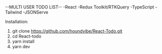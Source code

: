 --MULTI USER TODO LIST--
-React
-Redux Toolkit/RTKQuery
-TypeScript
-Tailwind
-JSONServe

Installation:
1. git clone https://github.com/houndvibe/React-Todo.git
2. cd React-todo
3. yarn install
4. yarn dev
